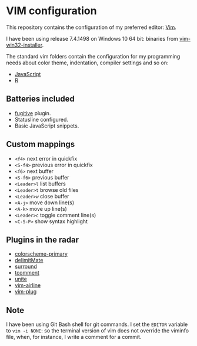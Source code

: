 VIM configuration
=================

This repository contains the configuration of my preferred editor:
[Vim](http://www.vim.org/).

I have been using release 7.4.1498 on Windows 10 64 bit: binaries from
[vim-win32-installer](https://github.com/vim/vim-win32-installer).

The standard vim folders contain the configuration for my programming needs
about color theme, indentation, compiler settings and so on:

- [JavaScript](http://nodejs.org/)
- [R](http://www.r-project.org/)

## Batteries included

- [fugitive](https://github.com/tpope/vim-fugitive) plugin.
- Statusline configured.
- Basic JavaScript snippets.

## Custom mappings

- `<f4>` next error in quickfix
- `<S-f4>` previous error in quickfix
- `<f6>` next buffer
- `<S-f6>` previous buffer
- `<Leader>l` list buffers
- `<Leader>t` browse old files
- `<Leader>w` close buffer
- `<A-j>` move down line(s)
- `<A-k>` move up line(s)
- `<Leader>c` toggle comment line(s)
- `<C-S-P>` show syntax highlight


## Plugins in the radar

- [colorscheme-primary](https://github.com/google/vim-colorscheme-primary)
- [delimitMate](https://github.com/Raimondi/delimitMate)
- [surround](https://github.com/tpope/vim-surround)
- [tcomment](https://github.com/tomtom/tcomment_vim)
- [unite](https://github.com/Shougo/unite.vim)
- [vim-airline](https://github.com/bling/vim-airline)
- [vim-plug](https://github.com/junegunn/vim-plug)

Note
----

I have been using Git Bash shell for git commands. I set the `EDITOR` variable
to `vim -i NONE`: so the terminal version of vim does not override the viminfo
file, when, for instance, I write a comment for a commit.
